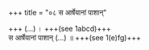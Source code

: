 +++
title = "०८ स आर्षेयानां पाशान्"

+++
(…) । +++(see 1abcd)+++  
स आर्षेयानां पाशान् (…) ॥ +++(see 1(e)fg)+++